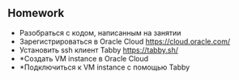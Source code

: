 ## Homework

- Разобраться с кодом, написанным на занятии
- Зарегистрироваться в Oracle Cloud https://cloud.oracle.com/
- Установить ssh клиент Tabby https://tabby.sh/
- *Создать VM instance в Oracle Cloud
- *Подключиться к VM instance c помощью Tabby
